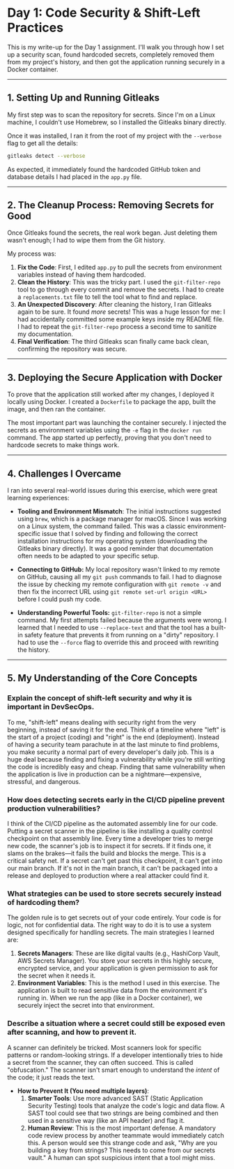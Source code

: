 # Day 1: Code Security & Shift-Left Practices

This is my write-up for the Day 1 assignment. I'll walk you through how I set up a security scan, found hardcoded secrets, completely removed them from my project's history, and then got the application running securely in a Docker container.

---

## 1. Setting Up and Running Gitleaks

My first step was to scan the repository for secrets. Since I'm on a Linux machine, I couldn't use Homebrew, so I installed the Gitleaks binary directly.

Once it was installed, I ran it from the root of my project with the `--verbose` flag to get all the details:

```bash
gitleaks detect --verbose
```
As expected, it immediately found the hardcoded GitHub token and database details I had placed in the `app.py` file.

---

## 2. The Cleanup Process: Removing Secrets for Good

Once Gitleaks found the secrets, the real work began. Just deleting them wasn't enough; I had to wipe them from the Git history.

My process was:
1.  **Fix the Code**: First, I edited `app.py` to pull the secrets from environment variables instead of having them hardcoded.
2.  **Clean the History**: This was the tricky part. I used the `git-filter-repo` tool to go through every commit and remove the secrets. I had to create a `replacements.txt` file to tell the tool what to find and replace.
3.  **An Unexpected Discovery**: After cleaning the history, I ran Gitleaks again to be sure. It found *more* secrets! This was a huge lesson for me: I had accidentally committed some example keys inside my README file. I had to repeat the `git-filter-repo` process a second time to sanitize my documentation.
4.  **Final Verification**: The third Gitleaks scan finally came back clean, confirming the repository was secure.

---

## 3. Deploying the Secure Application with Docker

To prove that the application still worked after my changes, I deployed it locally using Docker. I created a `Dockerfile` to package the app, built the image, and then ran the container.

The most important part was launching the container securely. I injected the secrets as environment variables using the `-e` flag in the `docker run` command. The app started up perfectly, proving that you don't need to hardcode secrets to make things work.

---

## 4. Challenges I Overcame

I ran into several real-world issues during this exercise, which were great learning experiences:

*   **Tooling and Environment Mismatch**: The initial instructions suggested using `brew`, which is a package manager for macOS. Since I was working on a Linux system, the command failed. This was a classic environment-specific issue that I solved by finding and following the correct installation instructions for my operating system (downloading the Gitleaks binary directly). It was a good reminder that documentation often needs to be adapted to your specific setup.

*   **Connecting to GitHub:** My local repository wasn't linked to my remote on GitHub, causing all my `git push` commands to fail. I had to diagnose the issue by checking my remote configuration with `git remote -v` and then fix the incorrect URL using `git remote set-url origin <URL>` before I could push my code.

*   **Understanding Powerful Tools:** `git-filter-repo` is not a simple command. My first attempts failed because the arguments were wrong. I learned that I needed to use `--replace-text` and that the tool has a built-in safety feature that prevents it from running on a "dirty" repository. I had to use the `--force` flag to override this and proceed with rewriting the history.

---

## 5. My Understanding of the Core Concepts

### Explain the concept of shift-left security and why it is important in DevSecOps.

To me, "shift-left" means dealing with security right from the very beginning, instead of saving it for the end. Think of a timeline where "left" is the start of a project (coding) and "right" is the end (deployment). Instead of having a security team parachute in at the last minute to find problems, you make security a normal part of every developer's daily job. This is a huge deal because finding and fixing a vulnerability while you're still writing the code is incredibly easy and cheap. Finding that same vulnerability when the application is live in production can be a nightmare—expensive, stressful, and dangerous.

### How does detecting secrets early in the CI/CD pipeline prevent production vulnerabilities?

I think of the CI/CD pipeline as the automated assembly line for our code. Putting a secret scanner in the pipeline is like installing a quality control checkpoint on that assembly line. Every time a developer tries to merge new code, the scanner's job is to inspect it for secrets. If it finds one, it slams on the brakes—it fails the build and blocks the merge. This is a critical safety net. If a secret can't get past this checkpoint, it can't get into our main branch. If it's not in the main branch, it can't be packaged into a release and deployed to production where a real attacker could find it.

### What strategies can be used to store secrets securely instead of hardcoding them?

The golden rule is to get secrets out of your code entirely. Your code is for logic, not for confidential data. The right way to do it is to use a system designed specifically for handling secrets. The main strategies I learned are:

1.  **Secrets Managers**: These are like digital vaults (e.g., HashiCorp Vault, AWS Secrets Manager). You store your secrets in this highly secure, encrypted service, and your application is given permission to ask for the secret when it needs it.
2.  **Environment Variables**: This is the method I used in this exercise. The application is built to read sensitive data from the environment it's running in. When we run the app (like in a Docker container), we securely inject the secret into that environment.

### Describe a situation where a secret could still be exposed even after scanning, and how to prevent it.

A scanner can definitely be tricked. Most scanners look for specific patterns or random-looking strings. If a developer intentionally tries to hide a secret from the scanner, they can often succeed. This is called "obfuscation." The scanner isn't smart enough to understand the *intent* of the code; it just reads the text.

*   **How to Prevent It (You need multiple layers)**:
    1.  **Smarter Tools**: Use more advanced SAST (Static Application Security Testing) tools that analyze the code's logic and data flow. A SAST tool could see that two strings are being combined and then used in a sensitive way (like an API header) and flag it.
    2.  **Human Review**: This is the most important defense. A mandatory code review process by another teammate would immediately catch this. A person would see this strange code and ask, "Why are you building a key from strings? This needs to come from our secrets vault." A human can spot suspicious intent that a tool might miss.
